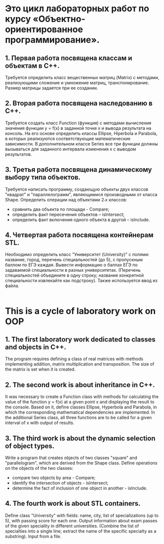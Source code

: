 <meta name="google-site-verification" content="PSmVE8vsNZ27u_Mi7hev_gY2OtJl_HjLxCQBbzYarX4" />

# Это цикл лабораторных работ по курсу «Объектно-ориентированное программирование».

## 1. Первая работа посвящена классам и объектам в С++.
Требуется определить класс вещественных матриц (Matrix) с методами, реализующими сложение и умножение матриц, транспонирование. Размер матрицы задается при ее создании.
## 2. Вторая работа посвящена наследованию в C++.
Требуется создать класс Function (функция) с методами вычисления значения функции y = f(x) в заданной точке х и вывода результата на консоль. На его основе определить классы Ellipse, Hiperbola и Parabola, в которых реализуются соответствующие математические зависимости. В дополнительном классе Series все три функции должны вызываться для заданного интервала изменения x с выводом результатов.
## 3. Третья работа посвящена динамическому выбору типа объектов.
Требуется написать программу, создающую объекты двух классов "квадрат" и "параллелограмм", являющимися производными от класса Shape. Определить операции над объектами 2˗х классов:
- сравнить два объекта по площади - Compare;
- определить факт пересечения объектов – isIntersect;
- определить факт включения одного объекта в другой – isInclude.
## 4. Четвертая работа посвящена контейнерам STL.
Необходимо определить класс "Университет (University)" с полями: название, город, перечень специальностей (до 5), с пропускным баллом по ЕГЭ каждая. Вывести информацию о баллах ЕГЭ по задаваемой специальности в разных университетах. (Перечень специальностей объедините в одну строку; название конкретной специальности извлекайте как подстроку). Также используется ввод из файла.
<br/><br/>
# This is a cycle of laboratory work on OOP

## 1. The first laboratory work dedicated to classes and objects in C++.
The program requires defining a class of real matrices with methods implementing addition, matrix multiplication and transposition. The size of the matrix is set when it is created.
## 2. The second work is about inheritance in C++.
It was necessary to create a Function class with methods for calculating the value of the function y = f(x) at a given point x and displaying the result to the console. Based on it, define classes Ellipse, Hyperbola and Parabola, in which the corresponding mathematical dependencies are implemented. In the additional Series class, all three functions are to be called for a given interval of x with output of results.
## 3. The third work is about the dynamic selection of object types.
Write a program that creates objects of two classes "square" and "parallelogram", which are derived from the Shape class. Define operations on the objects of the two classes:
- compare two objects by area - Compare;
- identify the intersection of objects - isIntersect;
- determine the fact of inclusion of one object in another - isInclude.
## 4. The fourth work is about STL containers.
Define class "University" with fields: name, city, list of specializations (up to 5), with passing score for each one. Output information about exam passes of the given speciality in different universities. (Combine the list of specialties into a single line; extract the name of the specific specialty as a substring). Input from a file.
